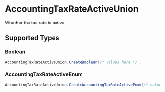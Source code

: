 # AccountingTaxRateActiveUnion

Whether the tax rate is active


## Supported Types

### Boolean

```csharp
AccountingTaxRateActiveUnion.CreateBoolean(/* values here */);
```

### AccountingTaxRateActiveEnum

```csharp
AccountingTaxRateActiveUnion.CreateAccountingTaxRateActiveEnum(/* values here */);
```
